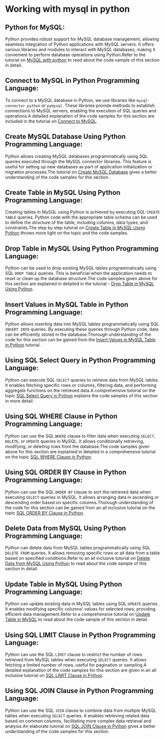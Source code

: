 # Working with mysql in python

## Python for MySQL:
Python provides robust support for MySQL database management, allowing seamless integration of Python applications with MySQL servers. It offers various libraries and modules to interact with MySQL databases, making it convenient to perform database operations using Python.Refer to the tutorial on <a href="https://www.kolledge.com/python/tutorial/python-for-mysql">MySQL with python</a> to read about the code sample of this section in detail.


## Connect to MySQL in Python Programming Language:
To connect to a MySQL database in Python, we use libraries like `mysql-connector-python` or `pymysql`. These libraries provide methods to establish connections to MySQL servers, enabling the execution of SQL queries and operations.A detailed explanation of the code samples for this section are included in the tutorial on <a href="https://www.kolledge.com/python/tutorial/connect-to-mysql-in-python-programming-language">Connect to MySQL</a>.


## Create MySQL Database Using Python Programming Language:
Python allows creating MySQL databases programmatically using SQL queries executed through the MySQL connector libraries. This feature is useful for setting up new databases as part of application initialization or migration processes.The tutorial on <a href="https://www.kolledge.com/python/tutorial/create-mysql-database-using-python-programming-language">Create MySQL Database</a> gives a better understanding of the code samples for this section.


## Create Table in MySQL Using Python Programming Language:
Creating tables in MySQL using Python is achieved by executing SQL `CREATE TABLE` queries. Python code with the appropriate table schema can be used to define the structure of the table, including columns, data types, and constraints.The step by step tutorial on <a href="https://www.kolledge.com/python/tutorial/create-table-in-mysql-using-python-programming-language">Create Table in MySQL Using Python</a> throws more light on the topic and the code samples.


## Drop Table in MySQL Using Python Programming Language:
Python can be used to drop existing MySQL tables programmatically using SQL `DROP TABLE` queries. This is beneficial when the application needs to reset or clean up the database structure.The code samples given above for this section are explained in detailed in the tutorial - <a href="https://www.kolledge.com/python/tutorial/drop-table-in-mysql-using-python-programming-language">Drop Table in MySQL Using Python</a>.


## Insert Values in MySQL Table in Python Programming Language:
Python allows inserting data into MySQL tables programmatically using SQL `INSERT INTO` queries. By executing these queries through Python code, data can be efficiently stored in the database.Thorough understanding of the code for this section can be gained from the <a href="https://www.kolledge.com/python/tutorial/insert-values-in-mysql-table-in-python-programming-language">Insert Values in MySQL Table in Python</a> tutorial.


## Using SQL Select Query in Python Programming Language:
Python can execute SQL `SELECT` queries to retrieve data from MySQL tables. It enables fetching specific rows or columns, filtering data, and performing aggregate functions on the retrieved data.A comprehensive tutorial on the topic <a href="https://www.kolledge.com/python/tutorial/using-sql-select-query-in-python-programming-language">SQL Select Query in Python</a> explains the code samples of this section in more detail.


## Using SQL WHERE Clause in Python Programming Language:
Python can use the SQL `WHERE` clause to filter data when executing `SELECT`, `DELETE`, or `UPDATE` queries in MySQL. It allows conditionally retrieving, modifying, or deleting rows from the database.The code samples given above for this section are explained in detailed in a comprehensive tutorial on the topic <a href="https://www.kolledge.com/python/tutorial/using-sql-where-clause-in-python-programming-language">SQL WHERE Clause in Python</a>.


## Using SQL ORDER BY Clause in Python Programming Language:
Python can use the SQL `ORDER BY` clause to sort the retrieved data when executing `SELECT` queries in MySQL. It allows arranging data in ascending or descending order based on specific columns.Thorough understanding of the code for this section can be gained from an all inclusive tutorial on the topic <a href="https://www.kolledge.com/python/tutorial/using-sql-orderby-clause-in-python-programming-language">SQL ORDER BY Clause in Python</a>.


## Delete Data from MySQL Using Python Programming Language:
Python can delete data from MySQL tables programmatically using SQL `DELETE FROM` queries. It allows removing specific rows or all data from a table based on specified conditions.Refer to an all inclusive tutorial on <a href="https://www.kolledge.com/python/tutorial/delete-data-from-mysql-using-python-programming-language">Delete Data from MySQL Using Python</a> to read about the code sample of this section in detail.


## Update Table in MySQL Using Python Programming Language:
Python can update existing data in MySQL tables using SQL `UPDATE` queries. It enables modifying specific columns' values for selected rows, providing efficient data management.Refer to a comprehensive tutorial on <a href="https://www.kolledge.com/python/tutorial/update-table-in-mysql-using-python-programming-language">Update Table in MySQL</a> to read about the code sample of this section in detail.


## Using SQL LIMIT Clause in Python Programming Language:
Python can use the SQL `LIMIT` clause to restrict the number of rows retrieved from MySQL tables when executing `SELECT` queries. It allows fetching a limited number of rows, useful for pagination or sampling.A detailed explanation of the code samples for this section are given in an all inclusive tutorial on <a href="https://www.kolledge.com/python/tutorial/using-sql-limit-clause-in-python-programming-language">SQL LIMIT Clause in Python</a>.


## Using SQL JOIN Clause in Python Programming Language:
Python can use the SQL `JOIN` clause to combine data from multiple MySQL tables when executing `SELECT` queries. It enables retrieving related data based on common columns, facilitating more complex data retrieval and analysis.An elaborate tutorial on <a href="https://www.kolledge.com/python/tutorial/using-sql-join-clause-in-python-programming-language">SQL JOIN Clause in Python</a> gives a better understanding of the code samples for this section.

